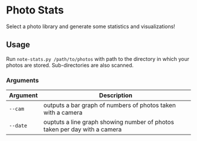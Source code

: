 # Photo Stats
Select a photo library and generate some statistics and visualizations!

## Usage

Run `note-stats.py /path/to/photos` with path to the directory in which your photos are stored. Sub-directories are also scanned.

### Arguments
| Argument | Description |
| --- | --- |
| `--cam` | outputs a bar graph of numbers of photos taken with a camera |
| `--date` | ouptuts a line graph showing number of photos taken per day with a camera |


